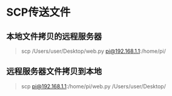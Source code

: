 # SCP传送文件


## 本地文件拷贝的远程服务器
> scp /Users/user/Desktop/web.py   pi@192.168.1.1:/home/pi/


## 远程服务器文件拷贝到本地
> scp pi@192.168.1.1:/home/pi/web.py   /Users/user/Desktop/
